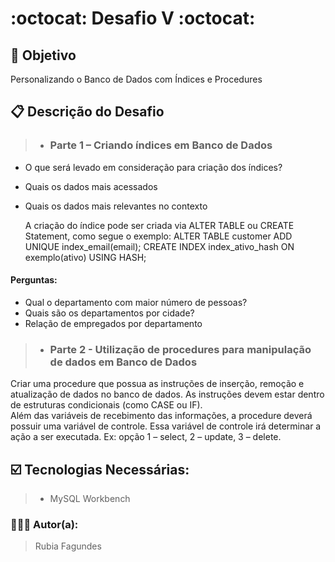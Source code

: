 # :octocat: Desafio V :octocat:


## 🎯 Objetivo
Personalizando o Banco de Dados com Índices e Procedures

## 📋 Descrição do Desafio

>- ### Parte 1 – Criando índices em Banco de Dados 
- O que será levado em consideração para criação dos índices? 
- Quais os dados mais acessados 
- Quais os dados mais relevantes no contexto 

  A criação do índice pode ser criada via ALTER TABLE ou CREATE Statement, como segue o exemplo: 
ALTER TABLE customer ADD UNIQUE index_email(email); 
CREATE INDEX index_ativo_hash ON exemplo(ativo) USING HASH; 

#### Perguntas:  
- Qual o departamento com maior número de pessoas? 
- Quais são os departamentos por cidade? 
- Relação de empregados por departamento 

>- ### Parte 2 - Utilização de procedures para manipulação de dados em Banco de Dados 
  Criar uma procedure que possua as instruções de inserção, remoção e atualização de dados no banco de dados. As instruções devem estar dentro de estruturas condicionais (como CASE ou IF).  
  Além das variáveis de recebimento das informações, a procedure deverá possuir uma variável de controle. Essa variável de controle irá determinar a ação a ser executada. Ex: opção 1 – select, 2 – update, 3 – delete. 
  

## ☑️ Tecnologias Necessárias:
>- MySQL Workbench


### 📝👩‍💻 Autor(a):
> Rubia Fagundes
